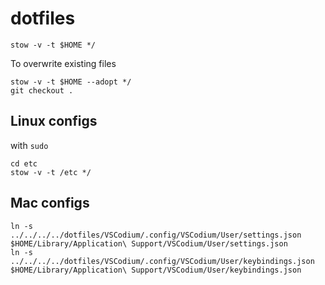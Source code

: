 # dotfiles
```
stow -v -t $HOME */
```

To overwrite existing files

```
stow -v -t $HOME --adopt */
git checkout .
```

## Linux configs
with `sudo`

```
cd etc
stow -v -t /etc */
```

## Mac configs

```
ln -s ../../../../dotfiles/VSCodium/.config/VSCodium/User/settings.json $HOME/Library/Application\ Support/VSCodium/User/settings.json
ln -s ../../../../dotfiles/VSCodium/.config/VSCodium/User/keybindings.json $HOME/Library/Application\ Support/VSCodium/User/keybindings.json
```